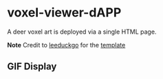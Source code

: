 # voxel-viewer-dAPP

A deer voxel art is deployed via a single HTML page.

**Note** Credit to [leeduckgo](https://github.com/leeduckgo) for the [template](https://github.com/WeLightProject/voxel-viewer-page)

## GIF Display



